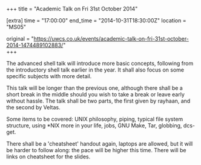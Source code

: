 +++
title = "Academic Talk on Fri 31st October 2014"

[extra]
time = "17:00:00"
end_time = "2014-10-31T18:30:00Z"
location = "MS05"

original = "https://uwcs.co.uk/events/academic-talk-on-fri-31st-october-2014-1474489102883/"    
+++

The advanced shell talk will introduce more basic concepts, following from the introductory shell talk earlier in the year. It shall also focus on some specific subjects with more detail.

This talk will be longer than the previous one, although there shall be a short break in the middle should you wish to take a break or leave early without hassle. The talk shall be two parts, the first given by rayhaan, and the second by Veltas.

Some items to be covered: UNIX philosophy, piping, typical file system structure, using \*NIX more in your life, jobs, GNU Make, Tar, globbing, dcs-get.

There shall be a 'cheatsheet' handout again, laptops are allowed, but it will be harder to follow along: the pace will be higher this time. There will be links on cheatsheet for the slides.

